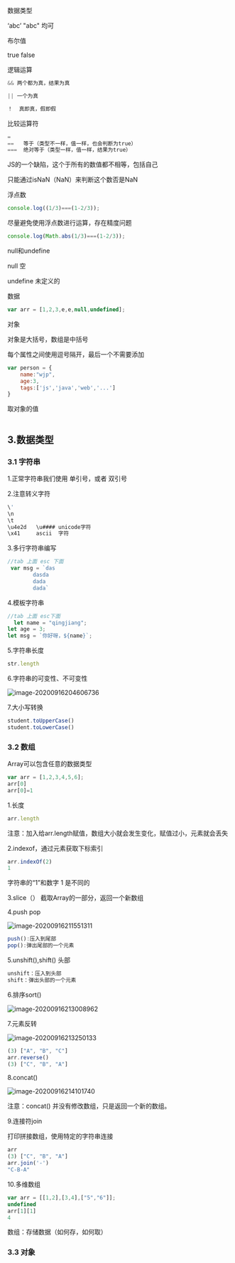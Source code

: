 数据类型

‘abc’    "abc" 均可



布尔值

true   false



逻辑运算

```javascript
&& 两个都为真，结果为真

|| 一个为真

！  真即真，假即假
```



比较运算符

```javascript
=
==   等于（类型不一样，值一样，也会判断为true）
===  绝对等于（类型一样，值一样，结果为true）
```

JS的一个缺陷，这个于所有的数值都不相等，包括自己

只能通过isNaN（NaN）来判断这个数否是NaN



浮点数

```js
console.log((1/3)===(1-2/3));
```

尽量避免使用浮点数进行运算，存在精度问题

```javascript
console.log(Math.abs(1/3)===(1-2/3));
```



null和undefine

null 空

undefine 未定义的



数据

```javascript
var arr = [1,2,3,e,e,null,undefined];
```



对象

对象是大括号，数组是中括号

每个属性之间使用逗号隔开，最后一个不需要添加

```javascript
var person = {
	name:"wjp",
    age:3,
    tags:['js','java','web','...']
}
```



取对象的值

```javascript

```



## 3.数据类型

### 3.1 字符串

1.正常字符串我们使用 单引号，或者 双引号

2.注意转义字符

```javascript
\'
\n
\t
\u4e2d   \u#### unicode字符
\x41     ascii  字符
```



3.多行字符串编写

```javascript
//tab 上面 esc 下面
 var msg = `das
        dasda
        dada
        dada`

```



4.模板字符串

```javascript
//tab 上面 esc下面
  let name = "qingjiang";
let age = 3;
let msg = `你好呀，${name}`;
```



5.字符串长度

```javascript
str.length
```



6.字符串的可变性、不可变性

![image-20200916204606736](JavaScript.assets/image-20200916204606736.png)

7.大小写转换

```javascript
student.toUpperCase()
student.toLowerCase()
```



### 3.2 数组

Array可以包含任意的数据类型

```javascript
var arr = [1,2,3,4,5,6];
arr[0]
arr[0]=1
```

1.长度

```javascript
arr.length
```

注意：加入给arr.length赋值，数组大小就会发生变化，赋值过小，元素就会丢失



2.indexof，通过元素获取下标索引

```javascript
arr.indexOf(2)
1
```

字符串的“1”和数字 1 是不同的

3.slice（）  截取Array的一部分，返回一个新数组

4.push   pop   

![image-20200916211551311](JavaScript.assets/image-20200916211551311.png)

```javascript
push():压入到尾部
pop():弹出尾部的一个元素
```



5.unshift(),shift() 头部

```javascript
unshift：压入到头部
shift：弹出头部的一个元素
```



6.排序sort()

![image-20200916213008962](JavaScript.assets/image-20200916213008962.png)



7.元素反转

![image-20200916213250133](JavaScript.assets/image-20200916213250133.png)

```javascript
(3) ["A", "B", "C"]
arr.reverse()
(3) ["C", "B", "A"]
```





8.concat()

![image-20200916214101740](JavaScript.assets/image-20200916214101740.png)

注意：concat() 并没有修改数组，只是返回一个新的数组。



9.连接符join

打印拼接数组，使用特定的字符串连接

```javascript
arr
(3) ["C", "B", "A"]
arr.join('-')
"C-B-A"
```



10.多维数组

```javascript
var arr = [[1,2],[3,4],["5","6"]];
undefined
arr[1][1]
4
```



数组：存储数据（如何存，如何取）



### 3.3 对象 

















